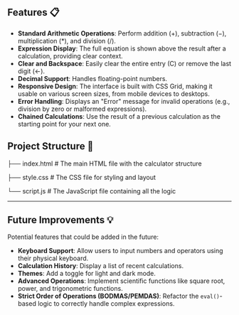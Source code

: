 ## Features 📋

* **Standard Arithmetic Operations**: Perform addition ($+$), subtraction ($-$), multiplication ($*$), and division ($/$).
* **Expression Display**: The full equation is shown above the result after a calculation, providing clear context.
* **Clear and Backspace**: Easily clear the entire entry (C) or remove the last digit (←).
* **Decimal Support**: Handles floating-point numbers.
* **Responsive Design**: The interface is built with CSS Grid, making it usable on various screen sizes, from mobile devices to desktops.
* **Error Handling**: Displays an "Error" message for invalid operations (e.g., division by zero or malformed expressions).
* **Chained Calculations**: Use the result of a previous calculation as the starting point for your next one.




## Project Structure 📁


├── index.html      # The main HTML file with the calculator structure

├── style.css       # The CSS file for styling and layout

└── script.js       # The JavaScript file containing all the logic


---

## Future Improvements 💡

Potential features that could be added in the future:

* **Keyboard Support**: Allow users to input numbers and operators using their physical keyboard.
* **Calculation History**: Display a list of recent calculations.
* **Themes**: Add a toggle for light and dark mode.
* **Advanced Operations**: Implement scientific functions like square root, power, and trigonometric functions.
* **Strict Order of Operations (BODMAS/PEMDAS)**: Refactor the `eval()`-based logic to correctly handle complex expressions.
